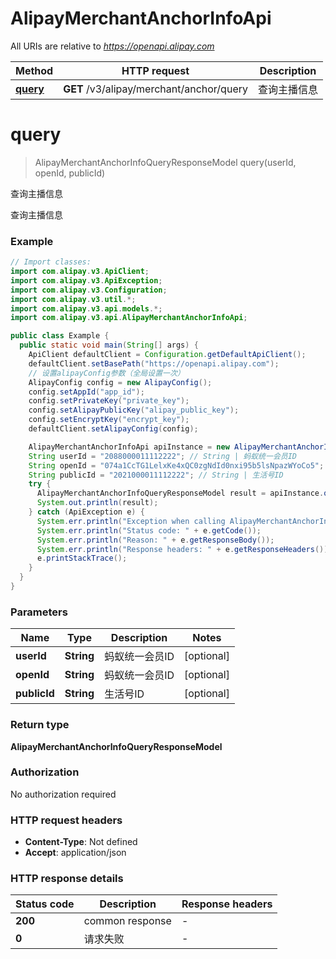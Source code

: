 # AlipayMerchantAnchorInfoApi

All URIs are relative to *https://openapi.alipay.com*

| Method | HTTP request | Description |
|------------- | ------------- | -------------|
| [**query**](AlipayMerchantAnchorInfoApi.md#query) | **GET** /v3/alipay/merchant/anchor/query | 查询主播信息 |


<a name="query"></a>
# **query**
> AlipayMerchantAnchorInfoQueryResponseModel query(userId, openId, publicId)

查询主播信息

查询主播信息

### Example
```java
// Import classes:
import com.alipay.v3.ApiClient;
import com.alipay.v3.ApiException;
import com.alipay.v3.Configuration;
import com.alipay.v3.util.*;
import com.alipay.v3.api.models.*;
import com.alipay.v3.api.AlipayMerchantAnchorInfoApi;

public class Example {
  public static void main(String[] args) {
    ApiClient defaultClient = Configuration.getDefaultApiClient();
    defaultClient.setBasePath("https://openapi.alipay.com");
    // 设置alipayConfig参数（全局设置一次）
    AlipayConfig config = new AlipayConfig();
    config.setAppId("app_id");
    config.setPrivateKey("private_key");
    config.setAlipayPublicKey("alipay_public_key");
    config.setEncryptKey("encrypt_key");
    defaultClient.setAlipayConfig(config);

    AlipayMerchantAnchorInfoApi apiInstance = new AlipayMerchantAnchorInfoApi(defaultClient);
    String userId = "2088000011112222"; // String | 蚂蚁统一会员ID
    String openId = "074a1CcTG1LelxKe4xQC0zgNdId0nxi95b5lsNpazWYoCo5"; // String | 蚂蚁统一会员ID
    String publicId = "2021000011112222"; // String | 生活号ID
    try {
      AlipayMerchantAnchorInfoQueryResponseModel result = apiInstance.query(userId, openId, publicId);
      System.out.println(result);
    } catch (ApiException e) {
      System.err.println("Exception when calling AlipayMerchantAnchorInfoApi#query");
      System.err.println("Status code: " + e.getCode());
      System.err.println("Reason: " + e.getResponseBody());
      System.err.println("Response headers: " + e.getResponseHeaders());
      e.printStackTrace();
    }
  }
}
```

### Parameters

| Name | Type | Description  | Notes |
|------------- | ------------- | ------------- | -------------|
| **userId** | **String**| 蚂蚁统一会员ID | [optional] |
| **openId** | **String**| 蚂蚁统一会员ID | [optional] |
| **publicId** | **String**| 生活号ID | [optional] |

### Return type

**AlipayMerchantAnchorInfoQueryResponseModel**

### Authorization

No authorization required

### HTTP request headers

 - **Content-Type**: Not defined
 - **Accept**: application/json

### HTTP response details
| Status code | Description | Response headers |
|-------------|-------------|------------------|
| **200** | common response |  -  |
| **0** | 请求失败 |  -  |

